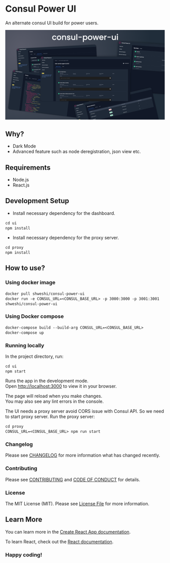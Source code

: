 # Consul Power UI
An alternate consul UI build for power users.

<p align="center">
  <a href="https://shweshi.github.io/consul-power-ui/">
    <img alt="consul-power-ui" src="https://raw.githubusercontent.com/shweshi/consul-power-ui/main/screenshots/consul-power-ui.png" />
  </a>
</p>

## Why?
- Dark Mode
- Advanced feature such as node deregistration, json view etc.

## Requirements
- Node.js
- React.js

## Development Setup
- Install necessary dependency for the dashboard.
```
cd ui
npm install
```

- Install necessary dependency for the proxy server.
```
cd proxy
npm install
```

## How to use?

### Using docker image
```
docker pull shweshi/consul-power-ui
docker run -e CONSUL_URL=<CONSUL_BASE_URL> -p 3000:3000 -p 3001:3001 shweshi/consul-power-ui
```

### Using Docker compose
```
docker-compose build --build-arg CONSUL_URL=<CONSUL_BASE_URL>
docker-compose up
```

### Running locally

In the project directory, run:

```
cd ui
npm start
```

Runs the app in the development mode.\
Open [http://localhost:3000](http://localhost:3000) to view it in your browser.

The page will reload when you make changes.\
You may also see any lint errors in the console.

The UI needs a proxy server avoid CORS issue with Consul API. So we need to start proxy server.
Run the proxy server:

```
cd proxy
CONSUL_URL=<CONSUL_BASE_URL> npm run start
```

### Changelog

Please see [CHANGELOG](CHANGELOG.md) for more information what has changed recently.

### Contributing

Please see [CONTRIBUTING](CONTRIBUTING.md) and [CODE OF CONDUCT](CODE_OF_CONDUCT.md) for details.

### License

The MIT License (MIT). Please see [License File](LICENSE) for more information.

## Learn More

You can learn more in the [Create React App documentation](https://facebook.github.io/create-react-app/docs/getting-started).

To learn React, check out the [React documentation](https://reactjs.org/).

### Happy coding!

